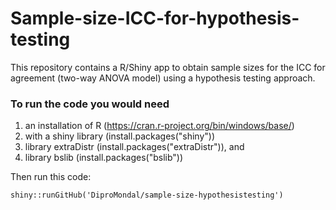 # Sample-size-ICC-for-hypothesis-testing
This repository contains a R/Shiny app to obtain sample sizes for the ICC for agreement (two-way ANOVA model) using a hypothesis testing approach.

### To run the code you would need 
 1. an installation of R (https://cran.r-project.org/bin/windows/base/)
 2. with a shiny library (install.packages("shiny"))
 3. library extraDistr (install.packages("extraDistr")), and
 4. library bslib (install.packages("bslib"))


Then run this code:
```
shiny::runGitHub('DiproMondal/sample-size-hypothesistesting')
```

